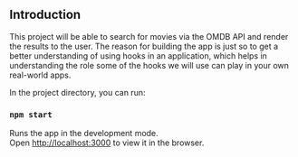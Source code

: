 ## Introduction

This project will be able to search for movies via the OMDB API and render the results to the user. The reason for building the app is just so to get a better understanding of using hooks in an application, which helps in understanding the role some of the hooks we will use can play in your own real-world apps.

In the project directory, you can run:

### `npm start`

Runs the app in the development mode.<br>
Open [http://localhost:3000](http://localhost:3000) to view it in the browser.
